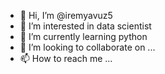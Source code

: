 - 👋 Hi, I’m @iremyavuz5
- 👀 I’m interested in data scientist
- 🌱 I’m currently learning python
- 💞️ I’m looking to collaborate on ...
- 📫 How to reach me ...

<!---
iremyavuz5/iremyavuz5 is a ✨ special ✨ repository because its `README.md` (this file) appears on your GitHub profile.
You can click the Preview link to take a look at your changes.
--->
